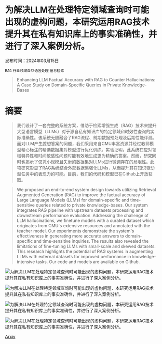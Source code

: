 # 为解决LLM在处理特定领域查询时可能出现的虚构问题，本研究运用RAG技术提升其在私有知识库上的事实准确性，并进行了深入案例分析。

发布时间：2024年03月15日

`RAG` `行业领域自然语言处理` `信息检索`

> Enhancing LLM Factual Accuracy with RAG to Counter Hallucinations: A Case Study on Domain-Specific Queries in Private Knowledge-Bases

# 摘要

> 我们设计了一套完整的系统方案，借助于检索增强生成（RAG）技术来提升大型语言模型（LLMs）对于源自私有知识库的特定领域和时效性查询的实际准确性。该系统无缝融合了RAG流程、前期数据预处理及后期性能评测。面对LLM产生臆想答案的问题，我们采用来自CMU丰富资源并经过教师模型精心标注的精选数据集对模型进行优化训练。实验证明，此系统在应对领域特异性和时间敏感性问题时能有效地生成更为精确的答案。然而，研究同时也揭示了仅凭小规模且失衡的数据集对LLMs进行微调存在的局限性。此项研究彰显了RAG系统结合外部数据集强化LLMs，从而提升其在知识驱动型任务中的表现力的可能。目前，我们的代码和模型已在Github上开放获取。

> We proposed an end-to-end system design towards utilizing Retrieval Augmented Generation (RAG) to improve the factual accuracy of Large Language Models (LLMs) for domain-specific and time-sensitive queries related to private knowledge-bases. Our system integrates RAG pipeline with upstream datasets processing and downstream performance evaluation. Addressing the challenge of LLM hallucinations, we finetune models with a curated dataset which originates from CMU's extensive resources and annotated with the teacher model. Our experiments demonstrate the system's effectiveness in generating more accurate answers to domain-specific and time-sensitive inquiries. The results also revealed the limitations of fine-tuning LLMs with small-scale and skewed datasets. This research highlights the potential of RAG systems in augmenting LLMs with external datasets for improved performance in knowledge-intensive tasks. Our code and models are available on Github.

![为解决LLM在处理特定领域查询时可能出现的虚构问题，本研究运用RAG技术提升其在私有知识库上的事实准确性，并进行了深入案例分析。](../../../paper_images/2403.10446/RAG-System-Design.png)

![为解决LLM在处理特定领域查询时可能出现的虚构问题，本研究运用RAG技术提升其在私有知识库上的事实准确性，并进行了深入案例分析。](../../../paper_images/2403.10446/RAG-FS-hierarchy.png)

![为解决LLM在处理特定领域查询时可能出现的虚构问题，本研究运用RAG技术提升其在私有知识库上的事实准确性，并进行了深入案例分析。](../../../paper_images/2403.10446/rag_pipeline.png)

![为解决LLM在处理特定领域查询时可能出现的虚构问题，本研究运用RAG技术提升其在私有知识库上的事实准确性，并进行了深入案例分析。](../../../paper_images/2403.10446/radar_plot.png)

[Arxiv](https://arxiv.org/abs/2403.10446)